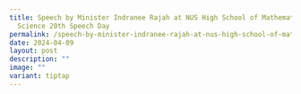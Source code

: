 ```yaml
---
title: Speech by Minister Indranee Rajah at NUS High School of Mathematics and
  Science 20th Speech Day
permalink: /speech-by-minister-indranee-rajah-at-nus-high-school-of-mathematics-and-science-20th-speech-day/
date: 2024-04-09
layout: post
description: ""
image: ""
variant: tiptap
---
```

<p></p>